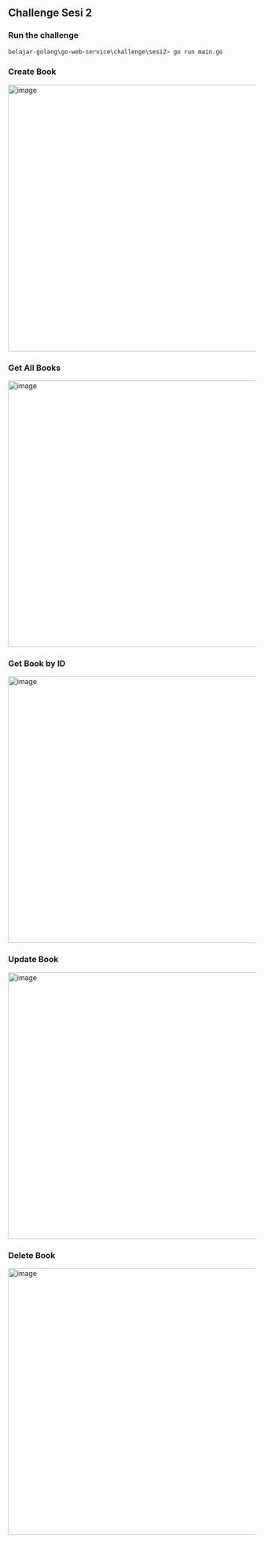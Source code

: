 ## Challenge Sesi 2

### Run the challenge
```bash
belajar-golang\go-web-service\challenge\sesi2> go run main.go
```

### Create Book
<img width="542" alt="image" src="https://user-images.githubusercontent.com/68428942/229303126-9a82a3da-af8f-4f12-86cd-a7be4518f1aa.png">

### Get All Books
<img width="542" alt="image" src="https://user-images.githubusercontent.com/68428942/229303166-074a95f3-4593-48bd-b146-318062cb8629.png">

### Get Book by ID
<img width="542" alt="image" src="https://user-images.githubusercontent.com/68428942/229303221-c13bedd2-d346-429e-9ee6-97dc4926aa53.png">

### Update Book
<img width="542" alt="image" src="https://user-images.githubusercontent.com/68428942/229303292-c0e6513c-5c0f-4e38-b596-6ad40d95156a.png">

### Delete Book
<img width="542" alt="image" src="https://user-images.githubusercontent.com/68428942/229303341-744cbf23-b6d5-4778-a423-a1cc598ab3b3.png">